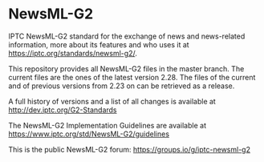 # NewsML-G2

IPTC NewsML-G2 standard for the exchange of news and news-related information, more about its features and who uses it at https://iptc.org/standards/newsml-g2/.

This repository provides all NewsML-G2 files in the master branch. The current files are the ones of the latest version 2.28.
The files of the current and of previous versions from 2.23 on can be retrieved as a release.

A full history of versions and a list of all changes is available at http://dev.iptc.org/G2-Standards

The NewsML-G2 Implementation Guidelines are available at https://www.iptc.org/std/NewsML-G2/guidelines 

This is the public NewsML-G2 forum: https://groups.io/g/iptc-newsml-g2
